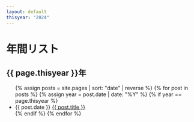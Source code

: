 ```yaml
---
layout: default
thisyear: "2024"
---
```


# 年間リスト

## {{ page.thisyear }}年

<ul>
{% assign posts = site.pages | sort: "date" | reverse %}
{% for post in posts %}
  {% assign year = post.date | date: "%Y" %}
  {% if year == page.thisyear %}
    <li>{{ post.date }} <a href="{{ post.url | relative_url }}">{{ post.title }}</a></li>
  {% endif %}
{% endfor %}
</ul>
